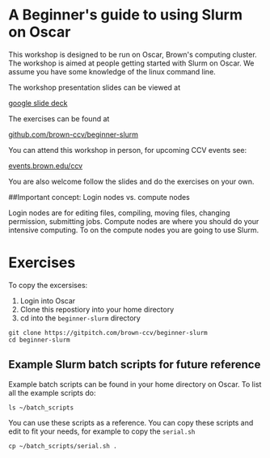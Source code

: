 # A Beginner's guide to using Slurm on Oscar

This workshop is designed to be run on Oscar, Brown's computing cluster.  The workshop is aimed at people getting started with Slurm on Oscar.  We assume you have some knowledge of the linux command line. 

The workshop presentation slides can be viewed at

[google slide deck](https://docs.google.com/presentation/d/1Gi9D5m6OmfHVBRhtlXIbJ7f2s5hXiRj1FrFAj_QP5OA/edit?usp=sharing)

The exercises can be found at 

[github.com/brown-ccv/beginner-slurm](https://github.com/brown-ccv/beginner-slurm)

You can attend this workshop in person, for upcoming CCV events see:

[events.brown.edu/ccv](https://events.brown.edu/ccv/view/month)

You are also welcome follow the slides and do the exercises on your own.

##Important concept: Login nodes vs. compute nodes

Login nodes are for editing files, compiling, moving files, changing permission, submitting jobs. Compute nodes are where you should do your intensive computing.  To on the compute nodes you are going to use Slurm. 

# Exercises

To copy the excersises:

1. Login into Oscar
2. Clone this repostiory into your home directory
3. cd into the `beginner-slurm` directory

````
git clone https://gitpitch.com/brown-ccv/beginner-slurm
cd beginner-slurm
````


## Example Slurm batch scripts for future reference

Example batch scripts can be found in your home directory on Oscar. To list all the example scripts do:

````
ls ~/batch_scripts
````

You can use these scripts as a reference.  You can copy these scripts and edit to fit your needs, for example to copy the `serial.sh`

````
cp ~/batch_scripts/serial.sh .

````



